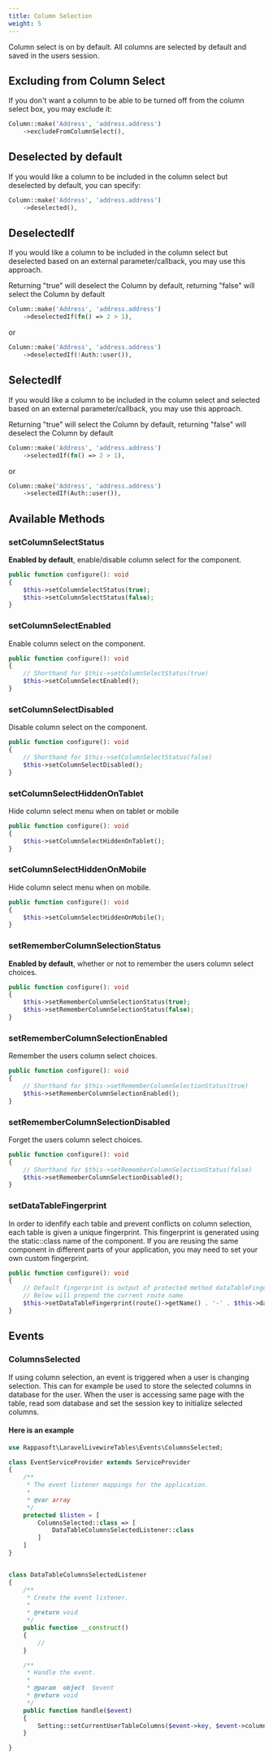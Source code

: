 ```yaml
---
title: Column Selection
weight: 5
---
```


Column select is on by default. All columns are selected by default and saved in the users session.

## Excluding from Column Select

If you don't want a column to be able to be turned off from the column select box, you may exclude it:

```php
Column::make('Address', 'address.address')
    ->excludeFromColumnSelect(),
```

## Deselected by default

If you would like a column to be included in the column select but deselected by default, you can specify:

```php
Column::make('Address', 'address.address')
    ->deselected(),
```

## DeselectedIf

If you would like a column to be included in the column select but deselected based on an external parameter/callback, you may use this approach.

Returning "true" will deselect the Column by default, returning "false" will select the Column by default

```php
Column::make('Address', 'address.address')
    ->deselectedIf(fn() => 2 > 1),
```

or

```php
Column::make('Address', 'address.address')
    ->deselectedIf(!Auth::user()),
```

## SelectedIf

If you would like a column to be included in the column select and selected based on an external parameter/callback, you may use this approach.

Returning "true" will select the Column by default, returning "false" will deselect the Column by default

```php
Column::make('Address', 'address.address')
    ->selectedIf(fn() => 2 > 1),
```
or

```php
Column::make('Address', 'address.address')
    ->selectedIf(Auth::user()),
```

## Available Methods

### setColumnSelectStatus

**Enabled by default**, enable/disable column select for the component.

```php
public function configure(): void
{
    $this->setColumnSelectStatus(true);
    $this->setColumnSelectStatus(false);
}
```

### setColumnSelectEnabled

Enable column select on the component.

```php
public function configure(): void
{
    // Shorthand for $this->setColumnSelectStatus(true)
    $this->setColumnSelectEnabled();
}
```

### setColumnSelectDisabled

Disable column select on the component.

```php
public function configure(): void
{
    // Shorthand for $this->setColumnSelectStatus(false)
    $this->setColumnSelectDisabled();
}
```

### setColumnSelectHiddenOnTablet

Hide column select menu when on tablet or mobile

```php
public function configure(): void
{
    $this->setColumnSelectHiddenOnTablet();
}
```

### setColumnSelectHiddenOnMobile

Hide column select menu when on mobile.

```php
public function configure(): void
{
    $this->setColumnSelectHiddenOnMobile();
}
```


### setRememberColumnSelectionStatus

**Enabled by default**, whether or not to remember the users column select choices.

```php
public function configure(): void
{
    $this->setRememberColumnSelectionStatus(true);
    $this->setRememberColumnSelectionStatus(false);
}
```

### setRememberColumnSelectionEnabled

Remember the users column select choices.

```php
public function configure(): void
{
    // Shorthand for $this->setRememberColumnSelectionStatus(true)
    $this->setRememberColumnSelectionEnabled();
}
```

### setRememberColumnSelectionDisabled

Forget the users column select choices.

```php
public function configure(): void
{
    // Shorthand for $this->setRememberColumnSelectionStatus(false)
    $this->setRememberColumnSelectionDisabled();
}
```

### setDataTableFingerprint

In order to idenfify each table and prevent conflicts on column selection, each table is given a unique fingerprint.
This fingerprint is generated using the static::class name of the component. If you are reusing
the same component in different parts of your application, you may need to set your own custom fingerprint.

```php
public function configure(): void
{
    // Default fingerprint is output of protected method dataTableFingerprint()
    // Below will prepend the current route name
    $this->setDataTableFingerprint(route()->getName() . '-' . $this->dataTableFingerprint());
}
```

## Events

### ColumnsSelected

If using column selection, an event is triggered when a user is changing selection. This can for example be used to store the selected columns in database for the user. When the user is accessing same page with the table, read som database and set the session key to initialize selected columns.

#### Here is an example

```php
use Rappasoft\LaravelLivewireTables\Events\ColumnsSelected;

class EventServiceProvider extends ServiceProvider
{
    /**
     * The event listener mappings for the application.
     *
     * @var array
     */
    protected $listen = [
        ColumnsSelected::class => [
            DataTableColumnsSelectedListener::class
        ]
    ]
}
```

```php

class DataTableColumnsSelectedListener 
{
    /**
     * Create the event listener.
     *
     * @return void
     */
    public function __construct()
    {
        //
    }

    /**
     * Handle the event.
     *
     * @param  object  $event
     * @return void
     */
    public function handle($event)
    {   
        Setting::setCurrentUserTableColumns($event->key, $event->columns);     
    }

}
```